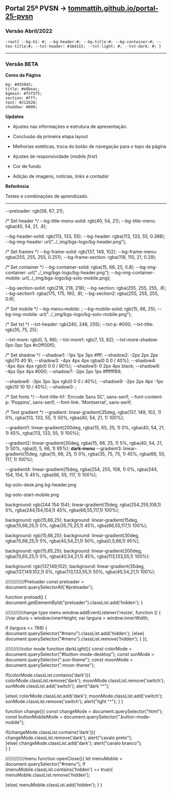 ## Portal 25ª PVSN -> [tommattih.github.io/portal-25-pvsn](https://tommattih.github.io/portal-25-pvsn)
### Versão Abril/2022
`:root{
    --bg-h1: #;
    --bg-header:#;
    --bg-title:#;
    --bg-container:#;
    --tex-title:#;
    --txt-header: #3A4315;
    --txt-light: #;
    --txt-dark: #;
    }`

---
### Versão BETA
**Cores da Página**

    bg: #455943;
    title: #e8beac;
    bgmain: #f5f5f5;
    section: #fff;
    text: #212b20;
    shaddow: #000;

**Updates**

- Ajustes nas informações e estrutura de apresentação.

- Conclusão da primeira etapa layout

- Melhorias estéticas, troca do botão de navegação para o topo da página

- Ajustes de responsividade {_mobile first_}

- Cor de fundo

- Adição de imagens, notícias, links e contador


**Referência**

Testes e combinações de aprendizado.

---
  --preloader: rgb(58, 67, 21);

  /* Set header */
  --bg-title-menu-solid: rgb(40, 54, 21);
  --bg-title-menu: rgba(40, 54, 21, .8);

  --bg-header-solid: rgb(113, 133, 55);
  --bg-header: rgba(113, 133, 55, 0.388);
  --bg-img-header: url("../_img/bgs-logo/bg-header.png");

  /* Set frames */
  --bg-frame-solid: rgb(137, 149, 102);
  --bg-frame-menu: rgba(255, 255, 255, 0.251);
  --bg-frame-section: rgba(119, 110, 21, 0.29);

  /* Set container */
  --bg-container-solid: rgba(15, 66, 25, 0.8);
  --bg-img-container: url("../_img/bgs-logo/bg-header.png");
  --bg-img-container-mobile: url(../_img/bgs-logo/bg-solo-mobile.png);


  --bg-section-solid: rgb(218, 218, 218);
  --bg-section: rgba(255, 255, 255, .8);
  --bg-section1: rgba(175, 175, 160, .8);
  --bg-section2: rgba(255, 255, 255, 0.6);

  /* Set mobile */
  --bg-menu-mobile: ;
  --bg-mobile-solid: rgb(15, 66, 25);
  --bg-img-mobile: url("../_img/bgs-logo/bg-solo-mobile.png");


  /* Set txt */
  --txt-header: rgb(240, 248, 255);
  --txt-p: #000;
  --txt-title: rgb(35, 75, 25);

  --txt-more: rgb(0, 5, 66);
  --txt-more1: rgb(7, 13, 82);
  --txt-more-shadow: 0px 0px 5px #c0ff00f0;

  /* Set shadow */
  --shadow1: -1px 1px 3px #fff;
  --shadow2: -2px 2px 2px rgb(70 40 9);
  --shadow3: -4px 4px 4px rgba(0 0 0 / 40%);
  --shadow4: -4px 4px 4px rgb(0 0 0 / 80%);
  --shadow5: 0 2px 4px black;
  --shadow6: -4px 0px 4px #000;
  --shadow7: -2px 2px 1px #ffffff69;

  --shadow8: -3px 3px 3px rgb(0 0 0 / 40%);
  --shadow9: -2px 2px 4px -1px rgb(10 10 10 / 40%);
  --shadow0: ;


  /* Set fonts */
  --font-title-h1: 'Encode Sans SC', sans-serif;
  --font-content-p: 'Poppins', sans-serif;
  --font-link: 'Montserrat', sans-serif;

  /* Test gradient */
  --gradient: linear-gradient(35deg, rgba(137, 149, 102, 1) 0%, rgba(113, 133, 55, 1) 50%, rgba(40, 54, 21, 1) 100%);

  --gradient1: linear-gradient(200deg, rgba(15, 65, 25, 1) 0%, rgba(40, 54, 21, 1) 45%, rgba(113, 133, 55, 1) 100%);

  --gradient2: linear-gradient(30deg, rgba(15, 66, 25, 1) 5%, rgba(40, 54, 21, 1) 50%, rgba(0, 5, 66, 1) 95%);
   **dark-menu**
  --gradient3: linear-gradient(15deg, rgba(15, 66, 25, 1) 0%, rgba(35, 75, 75, 1) 45%, rgba(66, 55, 117, 1) 100%);

  --gradient4: linear-gradient(15deg, rgba(254, 255, 108, 1) 0%, rgba(244, 154, 154, 1) 45%, rgba(66, 55, 117, 1) 100%);


  bg-solo-desk.png
  bg-header.png

  bg-solo-start-mobile.png


background: rgb(244 154 154);
linear-gradient(15deg, rgba(254,255,108,1) 0%, rgba(244,154,154,1) 45%, rgba(66,55,117,1) 100%);

background: rgb(15,66,25);
background: linear-gradient(15deg, rgba(15,66,25,1) 0%, rgba(35,75,25,1) 45%, rgba(66,55,117,1) 100%);

background: rgb(15,66,25);
background: linear-gradient(30deg, rgba(15,66,25,1) 5%, rgba(40,54,21,1) 50%, rgba(0,5,66,1) 95%);

background: rgb(15,65,25);
background: linear-gradient(200deg, rgba(15,65,25,1) 0%, rgba(40,54,21,1) 45%, rgba(113,133,55,1) 100%);

background: rgb(137,149,102);
background: linear-gradient(35deg, rgba(137,149,102,1) 0%, rgba(113,133,55,1) 50%, rgba(40,54,21,1) 100%);




////////////Preloader
const preloader = document.querySelectorAll('#preloader');

function preload() {
  document.getElementById("preloader").classList.add('hidden');
}

//////////change type menu
window.addEventListener('resize', function () {
  //var altura = window.innerHeight;
  var largura = window.innerWidth;

  if (largura <= 768) {
      document.querySelector("#menu").classList.add('hidden');
  }else{
    document.querySelector("#menu").classList.remove('hidden');
  }
});

//////////color mode
function darkLight(){
const colorMode = document.querySelector("#button-mode-desktop");
const sunMode = document.querySelector(".sun-theme");
const moonMode = document.querySelector(".moon-theme");

  if(colorMode.classList.contains('dark')){
    colorMode.classList.remove('dark');
    moonMode.classList.remove('switch');
    sunMode.classList.add('switch');
    alert("dark ^^");
      
  }else{
    colorMode.classList.add('dark');
    moonMode.classList.add('switch');
    sunMode.classList.remove('switch');
    alert("light ^^");
  }
}

function change(){
  const changeMode = document.querySelector("html");
  const buttonMobileMode = document.querySelector(".button-mode-mobile");
  
  if(changeMode.classList.contains('dark')){
    changeMode.classList.remove('dark');
    alert("cavalo preto");        
  }else{
    changeMode.classList.add('dark');
    alert("cavalo branco");    
  }
}

////////////menu
function openClose(){
let menuMobile = document.querySelector("#menu");
  if (menuMobile.classList.contains('hidden') == true){
    menuMobile.classList.remove('hidden');

  }else{
    menuMobile.classList.add('hidden');
  }
}